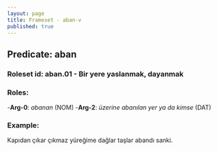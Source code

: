 ```yaml
---
layout: page
title: Frameset - aban-v
published: true
---
```


## Predicate: aban
### Roleset id: aban.01 - Bir yere yaslanmak, dayanmak
### Roles:
-**Arg-0**: _abanan_  (NOM)
-**Arg-2**: _üzerine abanılan yer ya da kimse_ (DAT) 
### Example:
Kapıdan çıkar çıkmaz yüreğime dağlar taşlar abandı sanki.
